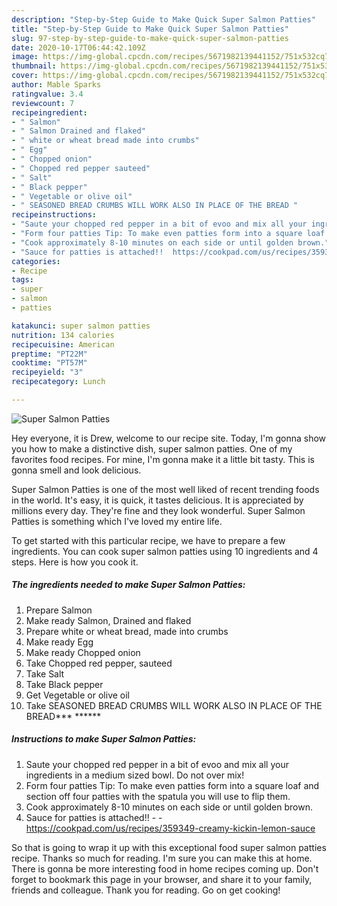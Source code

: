 ```yaml
---
description: "Step-by-Step Guide to Make Quick Super Salmon Patties"
title: "Step-by-Step Guide to Make Quick Super Salmon Patties"
slug: 97-step-by-step-guide-to-make-quick-super-salmon-patties
date: 2020-10-17T06:44:42.109Z
image: https://img-global.cpcdn.com/recipes/5671982139441152/751x532cq70/super-salmon-patties-recipe-main-photo.jpg
thumbnail: https://img-global.cpcdn.com/recipes/5671982139441152/751x532cq70/super-salmon-patties-recipe-main-photo.jpg
cover: https://img-global.cpcdn.com/recipes/5671982139441152/751x532cq70/super-salmon-patties-recipe-main-photo.jpg
author: Mable Sparks
ratingvalue: 3.4
reviewcount: 7
recipeingredient:
- " Salmon"
- " Salmon Drained and flaked"
- " white or wheat bread made into crumbs"
- " Egg"
- " Chopped onion"
- " Chopped red pepper sauteed"
- " Salt"
- " Black pepper"
- " Vegetable or olive oil"
- " SEASONED BREAD CRUMBS WILL WORK ALSO IN PLACE OF THE BREAD "
recipeinstructions:
- "Saute your chopped red pepper in a bit of evoo and mix all your ingredients in a medium sized bowl. Do not over mix!"
- "Form four patties Tip: To make even patties form into a square loaf and section off four patties with the spatula you will use to flip them."
- "Cook approximately 8-10 minutes on each side or until golden brown."
- "Sauce for patties is attached!!  https://cookpad.com/us/recipes/359349-creamy-kickin-lemon-sauce"
categories:
- Recipe
tags:
- super
- salmon
- patties

katakunci: super salmon patties 
nutrition: 134 calories
recipecuisine: American
preptime: "PT22M"
cooktime: "PT57M"
recipeyield: "3"
recipecategory: Lunch

---
```



![Super Salmon Patties](https://img-global.cpcdn.com/recipes/5671982139441152/751x532cq70/super-salmon-patties-recipe-main-photo.jpg)

Hey everyone, it is Drew, welcome to our recipe site. Today, I'm gonna show you how to make a distinctive dish, super salmon patties. One of my favorites food recipes. For mine, I'm gonna make it a little bit tasty. This is gonna smell and look delicious.



Super Salmon Patties is one of the most well liked of recent trending foods in the world. It's easy, it is quick, it tastes delicious. It is appreciated by millions every day. They're fine and they look wonderful. Super Salmon Patties is something which I've loved my entire life.


To get started with this particular recipe, we have to prepare a few ingredients. You can cook super salmon patties using 10 ingredients and 4 steps. Here is how you cook it.

<!--inarticleads1-->

##### The ingredients needed to make Super Salmon Patties:

1. Prepare  Salmon
1. Make ready  Salmon, Drained and flaked
1. Prepare  white or wheat bread, made into crumbs
1. Make ready  Egg
1. Make ready  Chopped onion
1. Take  Chopped red pepper, sauteed
1. Take  Salt
1. Take  Black pepper
1. Get  Vegetable or olive oil
1. Take  SEASONED BREAD CRUMBS WILL WORK ALSO IN PLACE OF THE BREAD*** ******




<!--inarticleads2-->

##### Instructions to make Super Salmon Patties:

1. Saute your chopped red pepper in a bit of evoo and mix all your ingredients in a medium sized bowl. Do not over mix!
1. Form four patties Tip: To make even patties form into a square loaf and section off four patties with the spatula you will use to flip them.
1. Cook approximately 8-10 minutes on each side or until golden brown.
1. Sauce for patties is attached!! -  - https://cookpad.com/us/recipes/359349-creamy-kickin-lemon-sauce




So that is going to wrap it up with this exceptional food super salmon patties recipe. Thanks so much for reading. I'm sure you can make this at home. There is gonna be more interesting food in home recipes coming up. Don't forget to bookmark this page in your browser, and share it to your family, friends and colleague. Thank you for reading. Go on get cooking!
